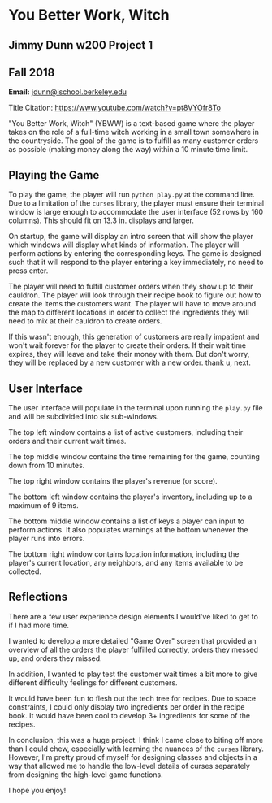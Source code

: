 # You Better Work, Witch
## Jimmy Dunn w200 Project 1
## Fall 2018

**Email:** jdunn@ischool.berkeley.edu

Title Citation: https://www.youtube.com/watch?v=pt8VYOfr8To

"You Better Work, Witch" (YBWW) is a text-based game where the player takes
on the role of a full-time witch working in a small town somewhere in the
countryside. The goal of the game is to fulfill as many customer orders as
possible (making money along the way) within a 10 minute time limit.

## Playing the Game
To play the game, the player will run `python play.py` at the command line.
Due to a limitation of the `curses` library, the player must ensure their
terminal window is large enough to accommodate the user interface (52 rows
by 160 columns). This should fit on 13.3 in. displays and larger.

On startup, the game will display an intro screen that will show the player
which windows will display what kinds of information. The player will
perform actions by entering the corresponding keys. The game is designed such
that it will respond to the player entering a key immediately, no need to
press enter.

The player will need to fulfill customer orders when they show up to their
cauldron. The player will look through their recipe book to figure out
how to create the items the customers want. The player will have to move
around the map to different locations in order to collect the ingredients
they will need to mix at their cauldron to create orders.

If this wasn't enough, this generation of customers are really impatient and
won't wait forever for the player to create their orders. If their wait time
expires, they will leave and take their money with them. But don't worry,
they will be replaced by a new customer with a new order. thank u, next.


## User Interface
The user interface will populate in the terminal upon running the `play.py`
file and will be subdivided into six sub-windows.

The top left window contains a list of active customers, including their
orders and their current wait times.

The top middle window contains the time remaining for the game, counting
down from 10 minutes.

The top right window contains the player's revenue (or score).

The bottom left window contains the player's inventory, including up to a
maximum of 9 items.

The bottom middle window contains a list of keys a player can input to
perform actions. It also populates warnings at the bottom whenever the
player runs into errors.

The bottom right window contains location information, including the player's
current location, any neighbors, and any items available to be collected.

## Reflections
There are a few user experience design elements I would've liked to get to
if I had more time.

I wanted to develop a more detailed "Game Over" screen that provided an
overview of all the orders the player fulfilled correctly, orders they
messed up, and orders they missed.

In addition, I wanted to play test the customer wait times a bit more to
give different difficulty feelings for different customers.

It would have been fun to flesh out the tech tree for recipes. Due to space
constraints, I could only display two ingredients per order in the recipe
book. It would have been cool to develop 3+ ingredients for some of the
recipes.

In conclusion, this was a huge project. I think I came close to biting off
more than I could chew, especially with learning the nuances of the `curses`
library. However, I'm pretty proud of myself for designing classes and
objects in a way that allowed me to handle the low-level details of curses
separately from designing the high-level game functions.

I hope you enjoy!
